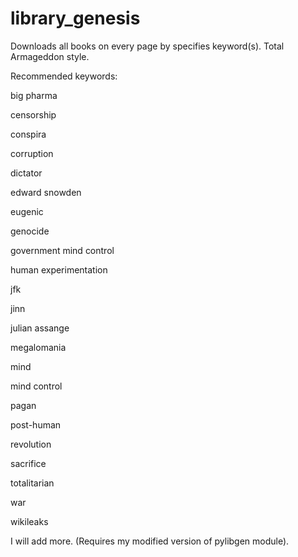 # library_genesis
Downloads all books on every page by specifies keyword(s). Total Armageddon style.

Recommended keywords:

big pharma

censorship

conspira

corruption

dictator

edward snowden

eugenic

genocide

government mind control

human experimentation

jfk

jinn

julian assange

megalomania

mind

mind control

pagan

post-human

revolution

sacrifice

totalitarian

war

wikileaks

I will add more. (Requires my modified version of pylibgen module).
